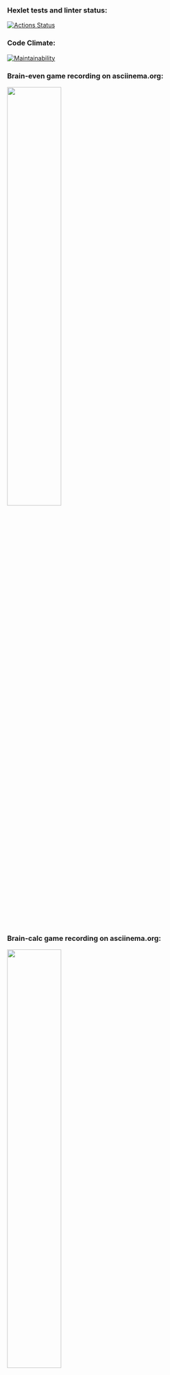 ### Hexlet tests and linter status:

[![Actions Status](https://github.com/EkaterinaMavliutova/qa-auto-engineer-javascript-project-44/actions/workflows/hexlet-check.yml/badge.svg)](https://github.com/EkaterinaMavliutova/qa-auto-engineer-javascript-project-44/actions)
### Code Climate:
[![Maintainability](https://api.codeclimate.com/v1/badges/077f7ac8cab04a7b1843/maintainability)](https://codeclimate.com/github/EkaterinaMavliutova/qa-auto-engineer-javascript-project-44/maintainability)
### Brain-even game recording on asciinema.org:
<a href="https://asciinema.org/a/Cx4SLCqZkdHoDaYV5tNZHggtq" target="_blank"><img src="https://asciinema.org/a/Cx4SLCqZkdHoDaYV5tNZHggtq.svg" width="50%" height="50%"/></a>
### Brain-calc game recording on asciinema.org:
<a href="https://asciinema.org/a/STNEZdwFZK2NWhMhjYPSNtO8h" target="_blank"><img src="https://asciinema.org/a/STNEZdwFZK2NWhMhjYPSNtO8h.svg" width="50%" height="50%"/></a>
### Brain-gcd game recording on asciinema.org:
<a href="https://asciinema.org/a/G17SfGt9mq1BRety73zAeBTp7" target="_blank"><img src="https://asciinema.org/a/G17SfGt9mq1BRety73zAeBTp7.svg" width="50%" height="50%"/></a>
### Brain-progression game recording on asciinema.org:
<a href="https://asciinema.org/a/hZuTUvEGEQOd7HSwboofOPEWw" target="_blank"><img src="https://asciinema.org/a/hZuTUvEGEQOd7HSwboofOPEWw.svg" width="50%" height="50%"/></a>
